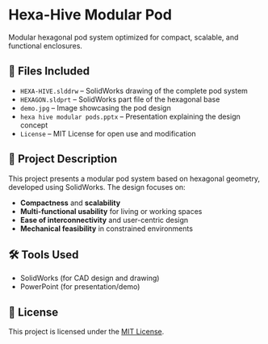 # Hexa-Hive Modular Pod

Modular hexagonal pod system optimized for compact, scalable, and functional enclosures.

## 📁 Files Included

- `HEXA-HIVE.slddrw` – SolidWorks drawing of the complete pod system  
- `HEXAGON.sldprt` – SolidWorks part file of the hexagonal base  
- `demo.jpg` – Image showcasing the pod design  
- `hexa hive modular pods.pptx` – Presentation explaining the design concept  
- `License` – MIT License for open use and modification  

## 🧩 Project Description

This project presents a modular pod system based on hexagonal geometry, developed using SolidWorks. The design focuses on:

- **Compactness** and **scalability**  
- **Multi-functional usability** for living or working spaces  
- **Ease of interconnectivity** and user-centric design  
- **Mechanical feasibility** in constrained environments

## 🛠 Tools Used

- SolidWorks (for CAD design and drawing)
- PowerPoint (for presentation/demo)

## 📄 License

This project is licensed under the [MIT License](./License).
